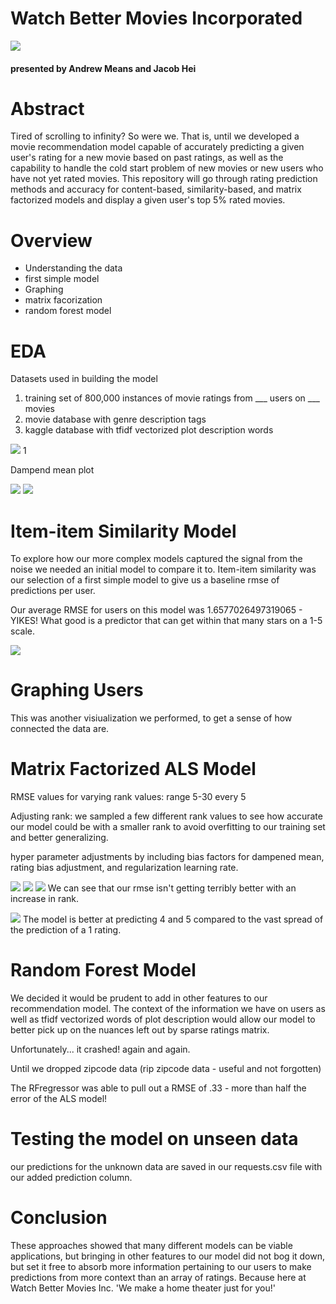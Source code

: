 # Watch Better Movies Incorporated 
![](img/leo-pointing.jpg)
#### presented by Andrew Means and Jacob Hei


# Abstract
Tired of scrolling to infinity? So were we.  That is, until we developed a movie recommendation model capable of accurately predicting a given user's rating for a new movie based on past ratings, as well as the capability to handle the cold start problem of new movies or new users who have not yet rated movies.  This repository will go through rating prediction methods and accuracy for content-based, similarity-based, and matrix factorized models and display a given user's top 5% rated movies.  

# Overview
 - Understanding the data
 - first simple model
 - Graphing
 - matrix facorization
 - random forest model
  

 





# EDA
Datasets used in building the model
1) training set of 800,000 instances of movie ratings from ___ users on ___ movies
2) movie database with genre description tags
3) kaggle database with tfidf vectorized plot description words



![](img/kvalue1.png)
1[](img/kvalue2.png)

Dampend mean plot

![](img/dampmeantable.png)
![](img/dampmeanplot.png)

# Item-item Similarity Model
To explore how our more complex models captured the signal from the noise we needed an initial model to compare it to.  Item-item similarity was our selection of a first simple model to give us a baseline rmse of predictions per user.  

Our average RMSE for users on this model was 1.6577026497319065 - YIKES! What good is a predictor that can get within that many stars on a 1-5 scale.  

![](img/itit.png)

# Graphing Users

This was another visiualization we performed, to get a sense of how connected the data are.   




# Matrix Factorized ALS Model

RMSE values for varying rank values: range 5-30 every 5

Adjusting rank: we sampled a few different rank values to see how accurate our model could be with a smaller rank to avoid overfitting to our training set and better generalizing.  


hyper parameter adjustments by including bias factors for dampened mean, rating bias adjustment, and regularization learning rate.

![](img/alssummary.png)
![](img/alspredtable.png)
![](img/rmses.png)
We can see that our rmse isn't getting terribly better with an increase in rank. 

![](img/violin.png)
The model is better at predicting 4 and 5 compared to the vast spread of the prediction of a 1 rating. 


# Random Forest Model
We decided it would be prudent to add in other features to our recommendation model.
The context of the information we have on users as well as tfidf vectorized words of plot description would allow our model to better pick up on the nuances left out by sparse ratings matrix.  

Unfortunately... it crashed! again and again.

Until we dropped zipcode data (rip zipcode data - useful and not forgotten)

The RFregressor was able to pull out a RMSE of .33 - more than half the error of the ALS model!






# Testing the model on unseen data

our predictions for the unknown data are saved in our requests.csv file with our added prediction column.


# Conclusion


These approaches showed that many different models can be viable applications, but bringing in other features to our model did not bog it down, but set it free to absorb more information pertaining to our users to make predictions from more context than an array of ratings.  Because here at Watch Better Movies Inc. 'We make a home theater just for you!'